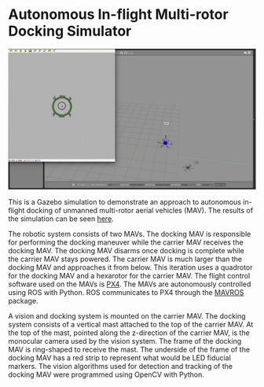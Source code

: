 Autonomous In-flight Multi-rotor Docking Simulator
===============

![](sim_img.jpg)

This is a Gazebo simulation to demonstrate an approach to autonomous in-flight docking of unmanned multi-rotor aerial vehicles (MAV). The results of the simulation can be seen [here](https://youtu.be/rB6hydBpABs).

The robotic system consists of two MAVs. The docking MAV is responsible for performing the docking maneuver while the carrier MAV receives the docking MAV. The docking MAV disarms once docking is complete while the carrier MAV stays powered. The carrier MAV is much larger than the docking MAV and approaches it from below. This iteration uses a quadrotor for the docking MAV and a hexarotor for the carrier MAV. The flight control software used on the MAVs is [PX4](https://github.com/PX4/Firmware). The MAVs are autonomously controlled using ROS with Python. ROS communicates to PX4 through the [MAVROS](https://github.com/mavlink/mavros) package.  

A vision and docking system is mounted on the carrier MAV. The docking system consists of a vertical mast attached to the top of the carrier MAV. At the top of the mast, pointed along the z-direction of the carrier MAV, is the monocular camera used by the vision system. The frame of the docking MAV is ring-shaped to receive the mast. The underside of the frame of the docking MAV has a red strip to represent what would be LED fiducial markers. The vision algorithms used for detection and tracking of the docking MAV were programmed using OpenCV with Python.

